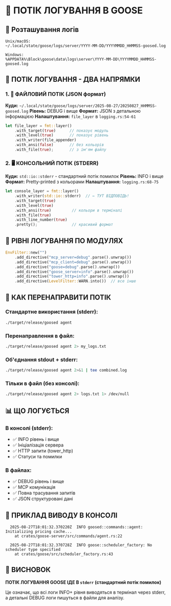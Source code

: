 # 🦆 ПОТІК ЛОГУВАННЯ В GOOSE

## 📍 Розташування логів
```
Unix/macOS:
~/.local/state/goose/logs/server/YYYY-MM-DD/YYYYMMDD_HHMMSS-goosed.log

Windows:
%APPDATA%\Block\goose\data\logs\server\YYYY-MM-DD\YYYYMMDD_HHMMSS-goosed.log
```

## 🔄 ПОТІК ЛОГУВАННЯ - ДВА НАПРЯМКИ

### 1. 📁 ФАЙЛОВИЙ ПОТІК (JSON формат)
**Куди:** `~/.local/state/goose/logs/server/2025-08-27/20250827_HHMMSS-goosed.log`
**Рівень:** DEBUG і вище
**Формат:** JSON з детальною інформацією
**Налаштування:** `file_layer` в `logging.rs:54-61`

```rust
let file_layer = fmt::layer()
    .with_target(true)      // показує модуль
    .with_level(true)       // показує рівень
    .with_writer(file_appender)
    .with_ansi(false)       // без кольорів
    .with_file(true);       // з ім'ям файлу
```

### 2. 🖥️ КОНСОЛЬНИЙ ПОТІК (STDERR)
**Куди:** `std::io::stderr` - стандартний потік помилок
**Рівень:** INFO і вище
**Формат:** Pretty-printed з кольорами
**Налаштування:** `logging.rs:68-75`

```rust
let console_layer = fmt::layer()
    .with_writer(std::io::stderr)  // ← ТУТ ВІДПОВІДЬ!
    .with_target(true)
    .with_level(true)
    .with_ansi(true)         // кольори в терміналі
    .with_file(true)
    .with_line_number(true)
    .pretty();               // красивий формат
```

## 🎯 РІВНІ ЛОГУВАННЯ ПО МОДУЛЯХ

```rust
EnvFilter::new("")
    .add_directive("mcp_server=debug".parse().unwrap())
    .add_directive("mcp_client=debug".parse().unwrap())
    .add_directive("goose=debug".parse().unwrap())
    .add_directive("goose_server=info".parse().unwrap())
    .add_directive("tower_http=info".parse().unwrap())
    .add_directive(LevelFilter::WARN.into())  // все інше
```

## 🔧 КАК ПЕРЕНАПРАВИТИ ПОТІК

### Стандартне використання (stderr):
```bash
./target/release/goosed agent
```

### Перенаправлення в файл:
```bash
./target/release/goosed agent 2> my_logs.txt
```

### Об'єднання stdout + stderr:
```bash
./target/release/goosed agent 2>&1 | tee combined.log
```

### Тільки в файл (без консолі):
```bash
./target/release/goosed agent 2> logs.txt 1> /dev/null
```

## 📊 ЩО ЛОГУЄТЬСЯ

### В консолі (stderr):
- ✅ INFO рівень і вище
- ✅ Ініціалізація сервера
- ✅ HTTP запити (tower_http)
- ✅ Статуси та помилки

### В файлах:
- ✅ DEBUG рівень і вище
- ✅ MCP комунікація
- ✅ Повна трасування запитів
- ✅ JSON структуровані дані

## 🎨 ПРИКЛАД ВИВОДУ В КОНСОЛІ

```
  2025-08-27T18:01:32.370220Z  INFO goosed::commands::agent: Initializing pricing cache...
    at crates/goose-server/src/commands/agent.rs:22

  2025-08-27T18:01:32.370728Z  INFO goose::scheduler_factory: No scheduler type specified
    at crates/goose/src/scheduler_factory.rs:43
```

## 🔄 ВИСНОВОК

**ПОТІК ЛОГУВАННЯ GOOSE ІДЕ В `stderr` (стандартний потік помилок)**

Це означає, що всі логи INFO+ рівня виводяться в термінал через stderr, 
а детальні DEBUG логи пишуться в файли для аналізу.
